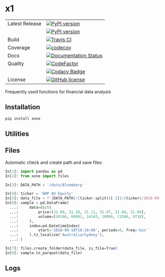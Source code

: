 # x1
|                |                                                                                                                                                 |
| -------------- | ----------------------------------------------------------------------------------------------------------------------------------------------- |
| Latest Release | [![PyPI version](https://img.shields.io/pypi/v/xone.svg)](https://badge.fury.io/py/xone)                                                        |
|                | [![PyPI version](https://img.shields.io/pypi/pyversions/xone.svg)](https://badge.fury.io/py/xone)                                               |
| Build          | [![Travis CI](https://img.shields.io/travis/alpha-xone/xone/master.svg?label=Travis%20CI)](https://travis-ci.com/alpha-xone/xone)               |
| Coverage       | [![codecov](https://codecov.io/gh/alpha-xone/xone/branch/master/graph/badge.svg)](https://codecov.io/gh/alpha-xone/xone)                        |
| Docs           | [![Documentation Status](https://readthedocs.org/projects/xone/badge/?version=latest)](https://xone.readthedocs.io/en/latest)                   |
| Quality        | [![CodeFactor](https://www.codefactor.io/repository/github/alpha-xone/xone/badge)](https://www.codefactor.io/repository/github/alpha-xone/xone) |
|                | [![Codacy Badge](https://api.codacy.com/project/badge/Grade/eb3d11949a1343d9aa4806a31f3fcc41)](https://www.codacy.com/app/alpha-xone/xone)      |
| License        | [![GitHub license](https://img.shields.io/github/license/alpha-xone/xone.svg)](https://github.com/alpha-xone/xone/blob/master/LICENSE)          |

Frequently used functions for financial data analysis

## Installation

```cmd
pip install xone
```

## Utilities

## Files

Automatic check and create path and save files:

```python
In[1]: import pandas as pd
In[2]: from xone import files

In[3]: DATA_PATH = '/data/Bloomberg'

In[4]: ticker = 'BHP AU Equity'
In[5]: data_file = f'{DATA_PATH}/{ticker.split()[-1]}/{ticker}/2018-09-10.parq'
In[6]: sample = pd.DataFrame(
  ...:     data=dict(
  ...:         price=[31.08, 31.10, 31.11, 31.07, 31.04, 31.04],
  ...:         volume=[10166, 69981, 14343, 10096, 11506, 9718],
  ...:     ),
  ...:     index=pd.DatetimeIndex(
  ...:         start='2018-09-10T10:10:00', periods=6, freq='min'
  ...:     ).tz_localize('Australia/Sydney'),
  ...: )

In[7]: files.create_folder(data_file, is_file=True)
In[8]: sample.to_parquet(data_file)
```

## Logs
